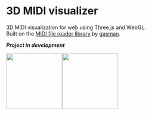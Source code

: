 # 3D MIDI visualizer
3D MIDI visualization for web using Three.js and WebGL.<br>
Built on the [MIDI file reader library](https://github.com/gasman/jasmid) by [gasman](https://github.com/gasman).

<b><i>Project in development</i></b>

<img src="http://www.pixelstech.net/article/images/three_logo.jpg" height="150px"><img src="https://upload.wikimedia.org/wikipedia/commons/thumb/6/61/HTML5_logo_and_wordmark.svg/250px-HTML5_logo_and_wordmark.svg.png" height="150px">
